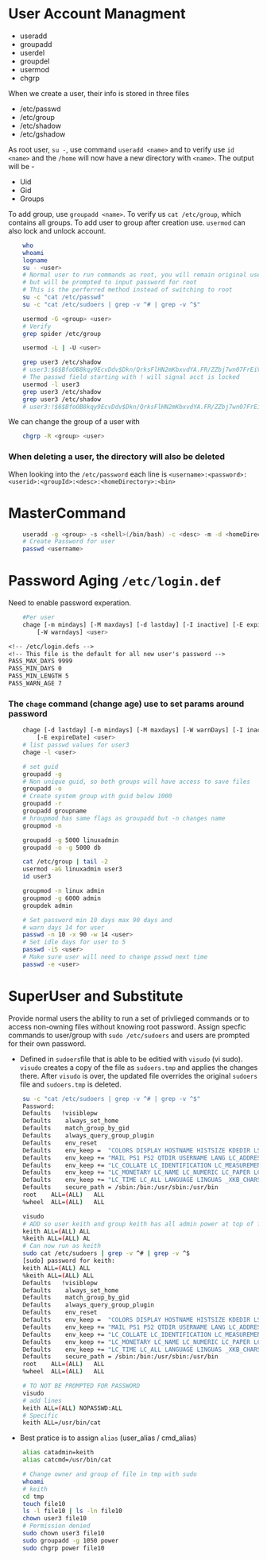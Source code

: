 # User Account Managment

- useradd
- groupadd
- userdel
- groupdel
- usermod
- chgrp

When we create a user, their info is stored in three files

- /etc/passwd
- /etc/group
- /etc/shadow
- /etc/gshadow

As root user, `su -`, use command `useradd <name>` and to verify use
`id <name>` and the `/home` will now have a new directory with `<name>`. The output will be -

- Uid
- Gid
- Groups

To add group, use `groupadd <name>`. To verify us `cat /etc/group`, which contains all groups. To add user to group after creation use. `usermod` can also lock and unlock account.

```bash
    who
    whoami
    logname
    su - <user>
    # Normal user to run commands as root, you will remain original user
    # but will be prompted to input password for root
    # This is the perferred method instead of switching to root
    su -c "cat /etc/passwd"
    su -c "cat /etc/sudoers | grep -v ^# | grep -v ^$"
```

```bash
    usermod -G <group> <user>
    # Verify
    grep spider /etc/group

    usermod -L | -U <user>

    grep user3 /etc/shadow
    # user3:$6$BfoOB8kqy9EcvDdv$Dkn/QrksFlHN2mKbxvdYA.FR/ZZbj7wn07FrEiVTORjGe878BG3ExurayGsF/PTzd5NVlg6wAmyXmGmB8QE1t.:18939:0:99999:7:::
    # The passwd field starting with ! will signal acct is locked
    usermod -l user3
    grep user3 /etc/shadow
    grep user3 /etc/shadow
    # user3:!$6$BfoOB8kqy9EcvDdv$Dkn/QrksFlHN2mKbxvdYA.FR/ZZbj7wn07FrEiVTORjGe878BG3ExurayGsF/PTzd5NVlg6wAmyXmGmB8QE1t.:18939:0:99999:7:::
```

We can change the group of a user with

```bash
    chgrp -R <group> <user>
```

### When deleting a user, the directory will also be deleted

When looking into the `/etc/password` each line is
`<username>:<password>:<userid>:<groupId>:<desc>:<homeDirectory>:<bin>`

# MasterCommand

```bash
    useradd -g <group> -s <shell>(/bin/bash) -c <desc> -m -d <homeDirectory>(/home/<username>) <username>
    # Create Password for user
    passwd <username>
```

# Password Aging `/etc/login.def`

Need to enable password experation.

```bash
    #Per user
    chage [-m mindays] [-M maxdays] [-d lastday] [-I inactive] [-E expiredate]
        [-W warndays] <user>
```

```txt
<!-- /etc/login.defs -->
<!-- This file is the default for all new user's password -->
PASS_MAX_DAYS 9999
PASS_MIN_DAYS 0
PASS_MIN_LENGTH 5
PASS_WARN_AGE 7
```

### The `chage` command (change age) use to set params around password

```bash
    chage [-d lastday] [-m mindays] [-M maxdays] [-W warnDays] [-I inactive]
        [-E expireDate] <user>
    # list passwd values for user3
    chage -l <user>
```

```bash
    # set guid
    groupadd -g
    # Non unique guid, so both groups will have access to save files
    groupadd -o
    # Create system group with guid below 1000
    groupadd -r
    groupadd groupname
    # hroupmod has same flags as groupadd but -n changes name
    groupmod -n

    groupadd -g 5000 linuxadmin
    groupadd -o -g 5000 db

    cat /etc/group | tail -2
    usermod -aG linuxadmin user3
    id user3

    groupmod -n linux admin
    groupmod -g 6000 admin
    groupdek admin
```

```bash
    # Set password min 10 days max 90 days and
    # warn days 14 for user
    passwd -n 10 -x 90 -w 14 <user>
    # Set idle days for user to 5
    passwd -i5 <user>
    # Make sure user will need to change psswd next time
    passwd -e <user>
```

# SuperUser and Substitute

Provide normal users the ability to run a set of privlieged commands or to access non-owning files without knowing root password. Assign specfic commands to user/group with `sudo /etc/sudoers` and users are prompted for their own password.

- Defined in `sudoers`file that is able to be editied with `visudo` (vi sudo). `visudo` creates a copy of the file as `sudoers.tmp` and applies the changes there. After `visudo` is over, the updated file overrides the original `sudoers` file and `sudoers.tmp` is deleted.

```bash
    su -c "cat /etc/sudoers | grep -v ^# | grep -v ^$"
    Password:
    Defaults   !visiblepw
    Defaults    always_set_home
    Defaults    match_group_by_gid
    Defaults    always_query_group_plugin
    Defaults    env_reset
    Defaults    env_keep =  "COLORS DISPLAY HOSTNAME HISTSIZE KDEDIR LS_COLORS"
    Defaults    env_keep += "MAIL PS1 PS2 QTDIR USERNAME LANG LC_ADDRESS LC_CTYPE"
    Defaults    env_keep += "LC_COLLATE LC_IDENTIFICATION LC_MEASUREMENT LC_MESSAGES"
    Defaults    env_keep += "LC_MONETARY LC_NAME LC_NUMERIC LC_PAPER LC_TELEPHONE"
    Defaults    env_keep += "LC_TIME LC_ALL LANGUAGE LINGUAS _XKB_CHARSET XAUTHORITY"
    Defaults    secure_path = /sbin:/bin:/usr/sbin:/usr/bin
    root	ALL=(ALL) 	ALL
    %wheel	ALL=(ALL)	ALL

    visudo
    # ADD so user keith and group keith has all admin power at top of file
    keith ALL=(ALL) ALL
    %keith ALL=(ALL) AL
    # Can now run as keith
    sudo cat /etc/sudoers | grep -v ^# | grep -v ^$
    [sudo] password for keith:
    keith ALL=(ALL) ALL
    %keith ALL=(ALL) ALL
    Defaults   !visiblepw
    Defaults    always_set_home
    Defaults    match_group_by_gid
    Defaults    always_query_group_plugin
    Defaults    env_reset
    Defaults    env_keep =  "COLORS DISPLAY HOSTNAME HISTSIZE KDEDIR LS_COLORS"
    Defaults    env_keep += "MAIL PS1 PS2 QTDIR USERNAME LANG LC_ADDRESS LC_CTYPE"
    Defaults    env_keep += "LC_COLLATE LC_IDENTIFICATION LC_MEASUREMENT LC_MESSAGES"
    Defaults    env_keep += "LC_MONETARY LC_NAME LC_NUMERIC LC_PAPER LC_TELEPHONE"
    Defaults    env_keep += "LC_TIME LC_ALL LANGUAGE LINGUAS _XKB_CHARSET XAUTHORITY"
    Defaults    secure_path = /sbin:/bin:/usr/sbin:/usr/bin
    root	ALL=(ALL) 	ALL
    %wheel	ALL=(ALL)	ALL

    # TO NOT BE PROMPTED FOR PASSWORD
    visudo
    # add lines
    keith ALL=(ALL) NOPASSWD:ALL
    # Specific
    keith ALL=/usr/bin/cat

```

- Best pratice is to assign `alias` (user_alias / cmd_alias)

```bash
    alias catadmin=keith
    alias catcmd=/usr/bin/cat
```

```bash
    # Change owner and group of file in tmp with sudo
    whoami
    # keith
    cd tmp
    touch file10
    ls -l file10 | ls -ln file10
    chown user3 file10
    # Permission denied
    sudo chown user3 file10
    sudo groupadd -g 1050 power
    sudo chgrp power file10

```
